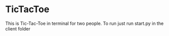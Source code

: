 # TicTacToe
This is Tic-Tac-Toe in terminal for two people. To run just run start.py in the client folder
